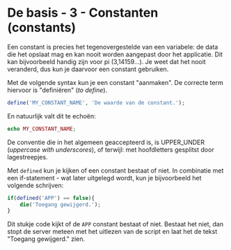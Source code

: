 # De basis - 3 - Constanten (constants)

Een constant is precies het tegenovergestelde van een variabele: de data die het opslaat mag en kan nooit worden aangepast door het applicatie. Dit kan bijvoorbeeld handig zijn voor pi (3,14159...). Je weet dat het nooit veranderd, dus kun je daarvoor een constant gebruiken.

Met de volgende syntax kun je een constant "aanmaken". De correcte term hiervoor is "definiëren" (*to define*).

```php
define('MY_CONSTANT_NAME', 'De waarde van de constant.');
```

En natuurlijk valt dit te echoën:

```php
echo MY_CONSTANT_NAME;
```

De conventie die in het algemeen geaccepteerd is, is UPPER_UNDER (*uppercase with underscores*), of terwijl: met hoofdletters gesplitst door lagestreepjes.

Met `defined` kun je kijken of een constant bestaat of niet. In combinatie met een if-statement - wat later uitgelegd wordt, kun je bijvoorbeeld het volgende schrijven:

```php
if(defined('APP') == false){
    die('Toegang gewijgerd.');
}
```

Dit stukje code kijkt of de `APP` constant bestaat of niet. Bestaat het niet, dan stopt de server meteen met het uitlezen van de script en laat het de tekst "Toegang gewijgerd." zien.
